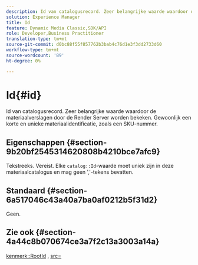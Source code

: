 ```yaml
---
description: Id van catalogusrecord. Zeer belangrijke waarde waardoor de materiaalverslagen door de Render Server worden bekeken. Gewoonlijk een korte en unieke materiaalidentificatie, zoals een SKU-nummer.
solution: Experience Manager
title: Id
feature: Dynamic Media Classic,SDK/API
role: Developer,Business Practitioner
translation-type: tm+mt
source-git-commit: d0bc88f55f857762b3bab4c76d1e3f3dd2733d60
workflow-type: tm+mt
source-wordcount: '89'
ht-degree: 0%

---
```



# Id{#id}

Id van catalogusrecord. Zeer belangrijke waarde waardoor de materiaalverslagen door de Render Server worden bekeken. Gewoonlijk een korte en unieke materiaalidentificatie, zoals een SKU-nummer.

## Eigenschappen {#section-9b20bf2545314620808b4210bce7afc9}

Tekstreeks. Vereist. Elke `catalog::Id`-waarde moet uniek zijn in deze materiaalcatalogus en mag geen &#39;,&#39;-tekens bevatten.

## Standaard {#section-6a517046c43a40a7ba0af0212b5f31d2}

Geen.

## Zie ook {#section-4a44c8b070674ce3a7f2c13a3003a14a}

[kenmerk::RootId](../../../../../ir-api/material-cat/image-rendering-api-ref/c-ir-material-catalog/c-ir-attributes-reference/r-ir-rootid.md#reference-54b42b7125824be593378c1accb70d5a) ,  [src=](../../../../../ir-api/http-protocol/image-rendering-api-ref/c-ir-http-protocol-ref/c-ir-http-protocol-command-reference/r-ir-src.md#reference-62c98abad22149d68d405ed6aaff8272)
